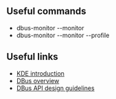 


## Useful commands
- dbus-monitor --monitor
- dbus-monitor --monitor --profile

## Useful links
- [KDE introduction](https://develop.kde.org/docs/features/d-bus/introduction_to_dbus/)
- [DBus overview](https://pythonhosted.org/txdbus/dbus_overview.html)
- [DBus API design guidelines](https://dbus.freedesktop.org/doc/dbus-api-design.html)
